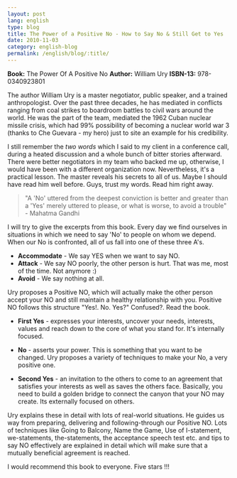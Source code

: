 ```yaml
---
layout: post
lang: english
type: blog
title: The Power of a Positive No - How to Say No & Still Get to Yes
date: 2010-11-03
category: english-blog
permalink: /english/blog/:title/
---
```


**Book:** The Power Of A Positive No
**Author:** William Ury
**ISBN-13:** 978-0340923801

The author William Ury is a master negotiator, public speaker, and a trained anthropologist. Over the past three decades, he has mediated in conflicts ranging from coal strikes to boardroom battles to civil wars around the world. He was the part of the team, mediated the 1962 Cuban nuclear missile crisis, which had 99% possibility of becoming a nuclear world war 3 (thanks to Che Guevara - my hero) just to site an example for his credibility.

I still remember the *two words* which I said to my client in a conference call, during a heated discussion and a whole bunch of bitter stories afterward. There were better negotiators in my team who backed me up, otherwise, I would have been with a different organization now. Nevertheless, it's a practical lesson. The master reveals his secrets to all of us. Maybe I should have read him well before. Guys, trust my words. Read him right away.

> "A 'No' uttered from the deepest conviction is better and greater than a 'Yes' merely uttered to please, or what is worse, to avoid a trouble" - Mahatma Gandhi

I will try to give the excerpts from this book. Every day we find ourselves in situations in which we need to say 'No' to people on whom we depend. When our No is confronted, all of us fall into one of these three A's.

* **Accommodate** - We say YES when we want to say NO.
* **Attack** - We say NO poorly, the other person is hurt. That was me, most of the time. Not anymore :)
* **Avoid** - We say nothing at all.

Ury proposes a Positive NO, which will actually make the other person accept your NO and still maintain a healthy relationship with you. Positive NO follows this structure "Yes!. No. Yes?"
Confused?. Read the book.

* **First Yes** - expresses your interests, uncover your needs, interests, values and reach down to the core of what you stand for. It's internally focused.

* **No** - asserts your power. This is something that you want to be changed. Ury proposes a variety of techniques to make your No, a very positive one.

* **Second Yes** - an invitation to the others to come to an agreement that satisfies your interests as well as saves the others face. Basically, you need to build a golden bridge to connect the canyon that your NO may create. Its externally focused on others.

Ury explains these in detail with lots of real-world situations. He guides us way from preparing, delivering and following-through our Positive NO. Lots of techniques like Going to Balcony, Name the Game, Use of I-statement, we-statements, the-statements, the acceptance speech test etc. and tips to say NO effectively are explained in detail which will make sure that a mutually beneficial agreement is reached.

I would recommend this book to everyone. Five stars !!!
